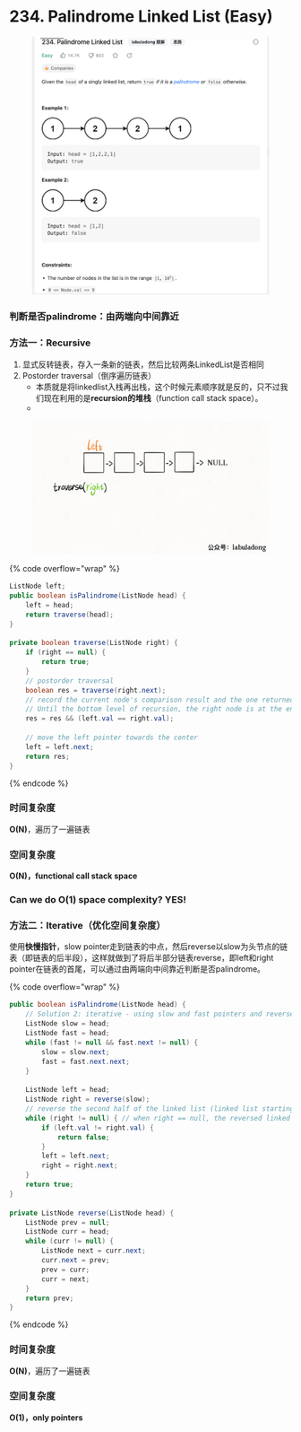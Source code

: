 # 234. Palindrome Linked List (Easy)

<figure><img src="../../../.gitbook/assets/image (22) (1) (1).png" alt="" width="563"><figcaption></figcaption></figure>

### 判断是否palindrome：由两端向中间靠近

### 方法一：Recursive

1. 显式反转链表，存入一条新的链表，然后比较两条LinkedList是否相同
2. Postorder traversal（倒序遍历链表）
   * 本质就是将linkedlist入栈再出栈，这个时候元素顺序就是反的，只不过我们现在利用的是**recursion的堆栈**（function call stack space）。
   *

<figure><img src="../../../.gitbook/assets/1 (1).gif" alt="" width="563"><figcaption></figcaption></figure>

{% code overflow="wrap" %}
```java
ListNode left;
public boolean isPalindrome(ListNode head) {
    left = head;
    return traverse(head);
}

private boolean traverse(ListNode right) {
    if (right == null) {
        return true;
    }
    // postorder traversal 
    boolean res = traverse(right.next);
    // record the current node's comparison result and the one returned by recursion;
    // Until the bottom level of recursion, the right node is at the end of the linked list and the left node is at the start of the linked list, so the two pointers are starting from two ends and moving towards the center.
    res = res && (left.val == right.val);
    
    // move the left pointer towards the center
    left = left.next;
    return res;
}
```
{% endcode %}

### 时间复杂度

**O(N)**，遍历了一遍链表

### 空间复杂度

**O(N)，functional call stack space**

### Can we do O(1) space complexity? YES!

### 方法二：Iterative（优化空间复杂度）

使用**快慢指针**，slow pointer走到链表的中点，然后reverse以slow为头节点的链表（即链表的后半段），这样就做到了将后半部分链表reverse，即left和right pointer在链表的首尾，可以通过由两端向中间靠近判断是否palindrome。

{% code overflow="wrap" %}
```java
public boolean isPalindrome(ListNode head) {
    // Solution 2: iterative - using slow and fast pointers and reverse the second half of the linked list
    ListNode slow = head;
    ListNode fast = head;
    while (fast != null && fast.next != null) {
        slow = slow.next;
        fast = fast.next.next;
    }

    ListNode left = head;
    ListNode right = reverse(slow);
    // reverse the second half of the linked list (linked list starting from the slow node)
    while (right != null) { // when right == null, the reversed linked list reached the end
        if (left.val != right.val) {
            return false;
        }
        left = left.next;
        right = right.next;
    }
    return true;
}

private ListNode reverse(ListNode head) {
    ListNode prev = null;
    ListNode curr = head;
    while (curr != null) {
        ListNode next = curr.next;
        curr.next = prev;
        prev = curr;
        curr = next;
    }
    return prev;
}
```
{% endcode %}

### 时间复杂度

**O(N)**，遍历了一遍链表

### 空间复杂度

**O(1)，only pointers**
